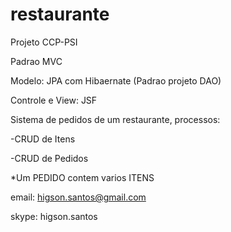 restaurante
===========

Projeto CCP-PSI


Padrao MVC


Modelo: JPA com Hibaernate (Padrao projeto DAO)

Controle e View: JSF


Sistema de pedidos de um restaurante, processos:

-CRUD de Itens

-CRUD de Pedidos


*Um PEDIDO contem varios ITENS


email: higson.santos@gmail.com

skype: higson.santos
